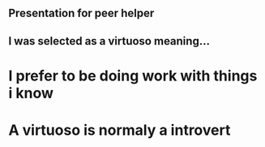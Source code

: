 ## Presentation for peer helper

## I was selected as a virtuoso meaning...
# I prefer to be doing work with things i know
# A virtuoso is normaly a introvert
